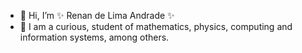 - 👋 Hi, I’m  ✨ Renan de Lima Andrade ✨
- 👀 I am a curious, student of mathematics, physics, computing and information systems, among others.


<!---
renanpyd/renanpyd is a ✨ special ✨ repository because its `README.md` (this file) appears on your GitHub profile.
You can click the Preview link to take a look at your changes.
--->
